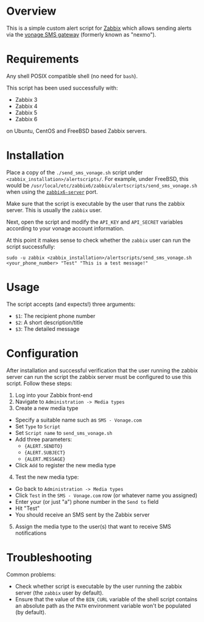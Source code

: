 # Overview
This is a simple custom alert script for [Zabbix](https://zabbix.com) which allows sending alerts via the [vonage SMS gateway](https://vonage.com) (formerly known as "nexmo").

# Requirements
Any shell POSIX compatible shell (no need for `bash`).

This script has been used successfully with:
- Zabbix 3
- Zabbix 4
- Zabbix 5
- Zabbix 6

on Ubuntu, CentOS and FreeBSD based Zabbix servers.

# Installation
Place a copy of the `./send_sms_vonage.sh` script under `<zabbix_installation>/alertscripts/`.
For example, under FreeBSD, this would be `/usr/local/etc/zabbix6/zabbix/alertscripts/send_sms_vonage.sh` when using the [`zabbix6-server`](https://www.freshports.org/net-mgmt/zabbix6-server/) port.

Make sure that the script is executable by the user that runs the zabbix server. This is usually the `zabbix` user.

Next, open the script and modify the `API_KEY` and `API_SECRET` variables according to your vonage account information.

At this point it makes sense to check whether the `zabbix` user can run the script successfully:
```shell
sudo -u zabbix <zabbix_installation>/alertscripts/send_sms_vonage.sh <your_phone_number> "Test" "This is a test message!"
```

# Usage
The script accepts (and expects!) three arguments:
- `$1`: The recipient phone number
- `$2`: A short description/title
- `$3`: The detailed message

# Configuration
After installation and successful verification that the user running the zabbix server can run the script the zabbix server must be configured to use this script.
Follow these steps:
1. Log into your Zabbix front-end
2. Navigate to `Administration -> Media types`
3. Create a new media type
  - Specify a suitable name such as `SMS - Vonage.com`
  - Set `Type` to `Script`
  - Set `Script name` to `send_sms_vonage.sh`
  - Add three parameters:
    - `{ALERT.SENDTO}`
    - `{ALERT.SUBJECT}`
    - `{ALERT.MESSAGE}`
  - Click `Add` to register the new media type
4. Test the new media type:
  - Go back to `Administration -> Media types`
  - Click `Test` in the `SMS - Vonage.com` row (or whatever name you assigned)
  - Enter your (or just "a") phone number in the `Send to` field
  - Hit "Test"
  - You should receive an SMS sent by the Zabbix server
5. Assign the media type to the user(s) that want to receive SMS notifications

# Troubleshooting
Common problems:
- Check whether script is executable by the user running the zabbix server (the `zabbix` user by default).
- Ensure that the value of the `BIN_CURL` variable of the shell script contains an absolute path as the `PATH` environment variable won't be populated (by default).

